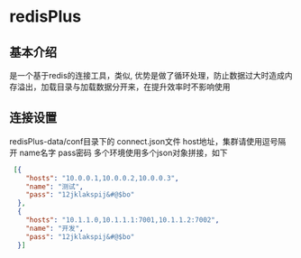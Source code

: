 # redisPlus

## 基本介绍
是一个基于redis的连接工具，类似<RedisDesktopManager>,
优势是做了循环处理，防止数据过大时造成内存溢出，加载目录与加载数据分开来，在提升效率时不影响使用

## 连接设置
redisPlus-data/conf目录下的 connect.json文件
host地址，集群请使用逗号隔开
name名字
pass密码
多个环境使用多个json对象拼接，如下

```json
 [{
    "hosts": "10.0.0.1,10.0.0.2,10.0.0.3",
    "name": "测试",
    "pass": "12jklakspij&#@$bo"
  },
  {
    "hosts": "10.1.1.0,10.1.1.1:7001,10.1.1.2:7002",
    "name": "开发",
    "pass": "12jklakspij&#@$bo"
  }]
```
